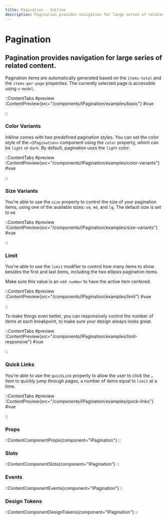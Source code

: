 ```yaml
---
title: Pagination - Inkline
description: Pagination provides navigation for large series of related content.
---
```


# Pagination
## Pagination provides navigation for large series of related content.

Pagination items are automatically generated based on the `items-total` and the `items-per-page` properties. The currently selected page is accessible using `v-model`.

::ContentTabs
#preview
:ContentPreview{src="/components/IPagination/examples/basic"}
#vue
<!-- Autodocs{src="@inkline/inkline/components/IPagination/examples/basic.raw.vue" lang="vue"} -->
::

### Color Variants
Inkline comes with two predefined pagination styles. You can set the color style of the `<IPagination>` component using the `color` property, which can be `light` or `dark`. By default, pagination uses the `light` color.

::ContentTabs
#preview
:ContentPreview{src="/components/IPagination/examples/color-variants"}
#vue
<!-- Autodocs{src="@inkline/inkline/components/IPagination/examples/color-variants.raw.vue" lang="vue"} -->
::

### Size Variants
You're able to use the `size` property to control the size of your pagination items, using one of the available sizes: `sm`, `md`, and `lg`. The default size is set to `md`.

::ContentTabs
#preview
:ContentPreview{src="/components/IPagination/examples/size-variants"}
#vue
<!-- Autodocs{src="@inkline/inkline/components/IPagination/examples/size-variants.raw.vue" lang="vue"} -->
::

### Limit
You're able to use the `limit` modifier to control how many items to show besides the first and last items, including the two ellipsis pagination items. 

Make sure this value is an `odd number` to have the active item centered.

::ContentTabs
#preview
:ContentPreview{src="/components/IPagination/examples/limit"}
#vue
<!-- Autodocs{src="@inkline/inkline/components/IPagination/examples/limit.raw.vue" lang="vue"} -->
::

To make things even better, you can responsively control the number of items at each breakpoint, to make sure your design always looks great.

::ContentTabs
#preview
:ContentPreview{src="/components/IPagination/examples/limit-responsive"}
#vue
<!-- Autodocs{src="@inkline/inkline/components/IPagination/examples/limit-responsive.raw.vue" lang="vue"} -->
::

### Quick Links
You're able to use the `quickLink` property to allow the user to click the `…` item to quickly jump through pages, a number of items equal to `limit` at a time. 

::ContentTabs
#preview
:ContentPreview{src="/components/IPagination/examples/quick-links"}
#vue
<!-- Autodocs{src="@inkline/inkline/components/IPagination/examples/quick-links.raw.vue" lang="vue"} -->
::


### Props
::ContentComponentProps{component="IPagination"}
::

### Slots
::ContentComponentSlots{component="IPagination"}
::

### Events
::ContentComponentEvents{component="IPagination"}
::

### Design Tokens
::ContentComponentDesignTokens{component="IPagination"}
::
